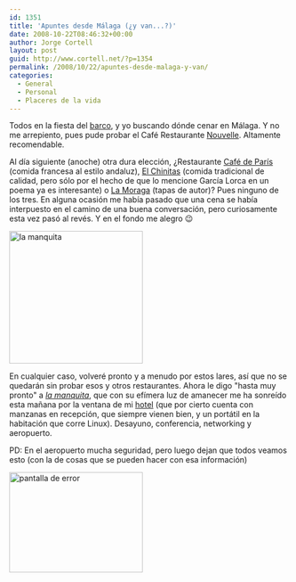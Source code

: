 ```yaml
---
id: 1351
title: 'Apuntes desde Málaga (¿y van...?)'
date: 2008-10-22T08:46:32+00:00
author: Jorge Cortell
layout: post
guid: http://www.cortell.net/?p=1354
permalink: /2008/10/22/apuntes-desde-malaga-y-van/
categories:
  - General
  - Personal
  - Placeres de la vida
---
```

Todos en la fiesta del <a title="http://www.eltrinidad.es" href="http://www.eltrinidad.es" target="_blank">barco</a>, y yo buscando dónde cenar en Málaga. Y no me arrepiento, pues pude probar el Café Restaurante <a title="http://nouvelle.es/" href="http://nouvelle.es/" target="_blank">Nouvelle</a>. Altamente recomendable.

Al día siguiente (anoche) otra dura elección, ¿Restaurante <a title="http://www.rcafedeparis.com/" href="http://www.rcafedeparis.com/" target="_blank">Café de París</a> (comida francesa al estilo andaluz), <a title="http://www.chinitas.arrakis.es/" href="http://www.chinitas.arrakis.es/" target="_blank">El Chinitas</a> (comida tradicional de calidad, pero sólo por el hecho de que lo mencione García Lorca en un poema ya es interesante) o <a title="http://www.lamoraga.com/" href="http://www.lamoraga.com/" target="_blank">La Moraga</a> (tapas de autor)? Pues ninguno de los tres. En alguna ocasión me había pasado que una cena se había interpuesto en el camino de una buena conversación, pero curiosamente esta vez pasó al revés. Y en el fondo me alegro 😉

<img src="http://farm3.static.flickr.com/2415/2969378154_5f3c692dc4_m.jpg" alt="la manquita" width="240" height="238" />

En cualquier caso, volveré pronto y a menudo por estos lares, así que no se quedarán sin probar esos y otros restaurantes. Ahora le digo "hasta muy pronto" a <a title="Catedral" href="http://es.wikipedia.org/wiki/Catedral_de_M%C3%A1laga" target="_blank"><em>la manquita</em></a>, que con su efímera luz de amanecer me ha sonreído esta mañana por la ventana de mi <a title="http://www.hthoteles.com/htm01/lista_zn?cid=7&user_locale=es_ES" href="http://www.hthoteles.com/htm01/lista_zn?cid=7&user_locale=es_ES" target="_blank">hotel</a> (que por cierto cuenta con manzanas en recepción, que siempre vienen bien, y un portátil en la habitación que corre Linux). Desayuno, conferencia, networking y aeropuerto.

PD: En el aeropuerto mucha seguridad, pero luego dejan que todos veamos esto (con la de cosas que se pueden hacer con esa información)

<img src="http://farm4.static.flickr.com/3164/2968534797_3fa8795e40_m.jpg" alt="pantalla de error" width="240" height="180" />
